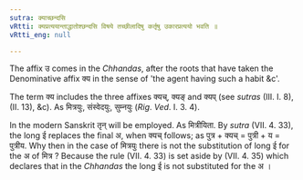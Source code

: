 ```yaml
---
sutra: क्याच्छन्दसि
vRtti: क्यप्रत्ययान्ताद्धातोश्छन्दसि विषये तच्छीलादिषु कर्तृषु उकारप्रत्ययो भवति ॥
vRtti_eng: null

---
```

The affix उ comes in the _Chhandas_, after the roots that have taken the Denominative affix क्य in the sense of 'the agent having such a habit &c'.

The term क्य includes the three affixes क्यच्, क्यङ् and क्यप् (see _sutras_ (III. I. 8), (II. 13), &c). As मित्रयुः, संस्वेदयुः, सुम्नयुः (_Rig_. _Ved_. I. 3. 4).

In the modern Sanskrit तृन् will be employed. As मित्रीयिता. By _sutra_ (VII. 4. 33), the long ई replaces the final अ, when क्यच् follows; as पुत्र + क्यच् =  पुत्री + य = पुत्रीय. Why then in the case of मित्रयुः there is not the substitution of long ई for the अ of मित्र ? Because the rule (VII. 4. 33) is set aside by (VII. 4. 35) which declares that in the _Chhandas_ the long ई is not substituted for the अ ।